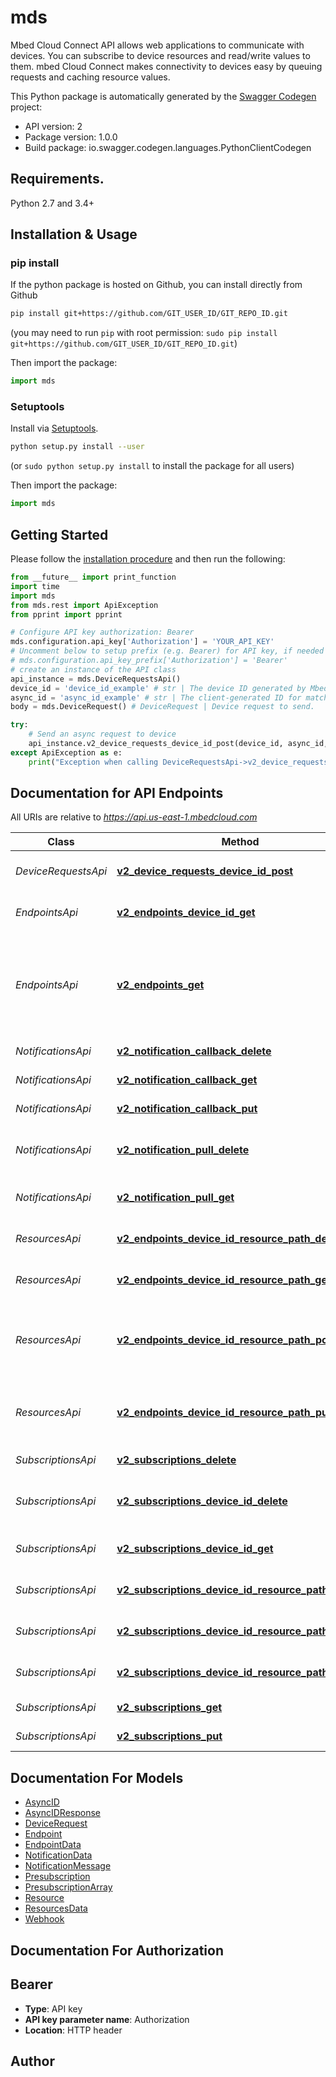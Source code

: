# mds
Mbed Cloud Connect API allows web applications to communicate with devices. You can subscribe to device resources and read/write values to them. mbed Cloud Connect makes connectivity to devices easy by queuing requests and caching resource values.

This Python package is automatically generated by the [Swagger Codegen](https://github.com/swagger-api/swagger-codegen) project:

- API version: 2
- Package version: 1.0.0
- Build package: io.swagger.codegen.languages.PythonClientCodegen

## Requirements.

Python 2.7 and 3.4+

## Installation & Usage
### pip install

If the python package is hosted on Github, you can install directly from Github

```sh
pip install git+https://github.com/GIT_USER_ID/GIT_REPO_ID.git
```
(you may need to run `pip` with root permission: `sudo pip install git+https://github.com/GIT_USER_ID/GIT_REPO_ID.git`)

Then import the package:
```python
import mds 
```

### Setuptools

Install via [Setuptools](http://pypi.python.org/pypi/setuptools).

```sh
python setup.py install --user
```
(or `sudo python setup.py install` to install the package for all users)

Then import the package:
```python
import mds
```

## Getting Started

Please follow the [installation procedure](#installation--usage) and then run the following:

```python
from __future__ import print_function
import time
import mds
from mds.rest import ApiException
from pprint import pprint

# Configure API key authorization: Bearer
mds.configuration.api_key['Authorization'] = 'YOUR_API_KEY'
# Uncomment below to setup prefix (e.g. Bearer) for API key, if needed
# mds.configuration.api_key_prefix['Authorization'] = 'Bearer'
# create an instance of the API class
api_instance = mds.DeviceRequestsApi()
device_id = 'device_id_example' # str | The device ID generated by Mbed Cloud.
async_id = 'async_id_example' # str | The client-generated ID for matching the correct response delivered via a notification.
body = mds.DeviceRequest() # DeviceRequest | Device request to send.

try:
    # Send an async request to device
    api_instance.v2_device_requests_device_id_post(device_id, async_id, body)
except ApiException as e:
    print("Exception when calling DeviceRequestsApi->v2_device_requests_device_id_post: %s\n" % e)

```

## Documentation for API Endpoints

All URIs are relative to *https://api.us-east-1.mbedcloud.com*

Class | Method | HTTP request | Description
------------ | ------------- | ------------- | -------------
*DeviceRequestsApi* | [**v2_device_requests_device_id_post**](docs/DeviceRequestsApi.md#v2_device_requests_device_id_post) | **POST** /v2/device-requests/{deviceId} | Send an async request to device
*EndpointsApi* | [**v2_endpoints_device_id_get**](docs/EndpointsApi.md#v2_endpoints_device_id_get) | **GET** /v2/endpoints/{device-id} | List the resources on an endpoint
*EndpointsApi* | [**v2_endpoints_get**](docs/EndpointsApi.md#v2_endpoints_get) | **GET** /v2/endpoints | (DEPRECATED) List registered endpoints. The number of returned endpoints is currently limited to 200.
*NotificationsApi* | [**v2_notification_callback_delete**](docs/NotificationsApi.md#v2_notification_callback_delete) | **DELETE** /v2/notification/callback | Delete callback URL
*NotificationsApi* | [**v2_notification_callback_get**](docs/NotificationsApi.md#v2_notification_callback_get) | **GET** /v2/notification/callback | Check callback URL
*NotificationsApi* | [**v2_notification_callback_put**](docs/NotificationsApi.md#v2_notification_callback_put) | **PUT** /v2/notification/callback | Register a callback URL
*NotificationsApi* | [**v2_notification_pull_delete**](docs/NotificationsApi.md#v2_notification_pull_delete) | **DELETE** /v2/notification/pull | Delete notification Long Poll channel
*NotificationsApi* | [**v2_notification_pull_get**](docs/NotificationsApi.md#v2_notification_pull_get) | **GET** /v2/notification/pull | Get notifications using Long Poll
*ResourcesApi* | [**v2_endpoints_device_id_resource_path_delete**](docs/ResourcesApi.md#v2_endpoints_device_id_resource_path_delete) | **DELETE** /v2/endpoints/{device-id}/{resourcePath} | Delete a resource
*ResourcesApi* | [**v2_endpoints_device_id_resource_path_get**](docs/ResourcesApi.md#v2_endpoints_device_id_resource_path_get) | **GET** /v2/endpoints/{device-id}/{resourcePath} | Read from a resource
*ResourcesApi* | [**v2_endpoints_device_id_resource_path_post**](docs/ResourcesApi.md#v2_endpoints_device_id_resource_path_post) | **POST** /v2/endpoints/{device-id}/{resourcePath} | Execute a function on a Resource or create new Object instance
*ResourcesApi* | [**v2_endpoints_device_id_resource_path_put**](docs/ResourcesApi.md#v2_endpoints_device_id_resource_path_put) | **PUT** /v2/endpoints/{device-id}/{resourcePath} | Write to a resource or use write-attributes for a resource
*SubscriptionsApi* | [**v2_subscriptions_delete**](docs/SubscriptionsApi.md#v2_subscriptions_delete) | **DELETE** /v2/subscriptions | Remove all subscriptions
*SubscriptionsApi* | [**v2_subscriptions_device_id_delete**](docs/SubscriptionsApi.md#v2_subscriptions_device_id_delete) | **DELETE** /v2/subscriptions/{device-id} | Delete subscriptions from an endpoint
*SubscriptionsApi* | [**v2_subscriptions_device_id_get**](docs/SubscriptionsApi.md#v2_subscriptions_device_id_get) | **GET** /v2/subscriptions/{device-id} | Read endpoints subscriptions
*SubscriptionsApi* | [**v2_subscriptions_device_id_resource_path_delete**](docs/SubscriptionsApi.md#v2_subscriptions_device_id_resource_path_delete) | **DELETE** /v2/subscriptions/{device-id}/{resourcePath} | Remove a subscription
*SubscriptionsApi* | [**v2_subscriptions_device_id_resource_path_get**](docs/SubscriptionsApi.md#v2_subscriptions_device_id_resource_path_get) | **GET** /v2/subscriptions/{device-id}/{resourcePath} | Read subscription status
*SubscriptionsApi* | [**v2_subscriptions_device_id_resource_path_put**](docs/SubscriptionsApi.md#v2_subscriptions_device_id_resource_path_put) | **PUT** /v2/subscriptions/{device-id}/{resourcePath} | Subscribe to a resource path
*SubscriptionsApi* | [**v2_subscriptions_get**](docs/SubscriptionsApi.md#v2_subscriptions_get) | **GET** /v2/subscriptions | Get pre-subscriptions
*SubscriptionsApi* | [**v2_subscriptions_put**](docs/SubscriptionsApi.md#v2_subscriptions_put) | **PUT** /v2/subscriptions | Set pre-subscriptions


## Documentation For Models

 - [AsyncID](docs/AsyncID.md)
 - [AsyncIDResponse](docs/AsyncIDResponse.md)
 - [DeviceRequest](docs/DeviceRequest.md)
 - [Endpoint](docs/Endpoint.md)
 - [EndpointData](docs/EndpointData.md)
 - [NotificationData](docs/NotificationData.md)
 - [NotificationMessage](docs/NotificationMessage.md)
 - [Presubscription](docs/Presubscription.md)
 - [PresubscriptionArray](docs/PresubscriptionArray.md)
 - [Resource](docs/Resource.md)
 - [ResourcesData](docs/ResourcesData.md)
 - [Webhook](docs/Webhook.md)


## Documentation For Authorization


## Bearer

- **Type**: API key
- **API key parameter name**: Authorization
- **Location**: HTTP header


## Author



